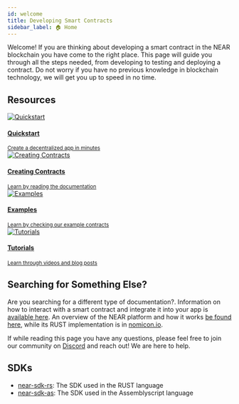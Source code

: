 ```yaml
---
id: welcome
title: Developing Smart Contracts
sidebar_label: 🏠 Home
---
```


Welcome! If you are thinking about developing a smart contract in the NEAR blockchain you have come to the right place. This page will guide you through all the steps needed, from developing to testing and deploying a contract. Do not worry if you have no previous knowledge in blockchain technology, we will get you up to speed in no time.

## Resources

<div class="container">
  <div class="row">
    <div class="col col--6">
      <a href="/develop/quickstart">
        <div class="card">
          <div class="card__image">
            <img 
              src={require("@site/static/docs/assets/develop/quickstart.png").default} alt="Quickstart" />
          </div>
          <div class="card__body">
            <h4>Quickstart</h4>
            <small>
              Create a decentralized app in minutes
            </small>
          </div>
        </div>
      </a>
    </div>
    <div class="col col--6">
      <a href="/develop/contracts/introduction">
        <div class="card">
          <div class="card__image">
            <img
              src={require("@site/static/docs/assets/develop/develop.png").default} alt="Creating Contracts" />
          </div>
          <div class="card__body">
            <h4>Creating Contracts</h4>
            <small>
              Learn by reading the documentation
            </small>
          </div>
        </div>
      </a>
    </div>
    <div class="col col--6">
      <a href="/develop/contracts/introduction">
        <div class="card">
          <div class="card__image">
            <img
              src={require("@site/static/docs/assets/develop/examples.png").default} alt="Examples" />
          </div>
          <div class="card__body">
            <h4>Examples</h4>
            <small>
              Learn by checking our example contracts
            </small>
          </div>
        </div>
      </a>
    </div>
    <div class="col col--6">
      <a href="/develop/tutorials">
        <div class="card">
          <div class="card__image">
            <img 
              src={require("@site/static/docs/assets/develop/tutorials.png").default} alt="Tutorials" />
          </div>
          <div class="card__body">
            <h4>Tutorials</h4>
            <small>
              Learn through videos and blog posts
            </small>
          </div>
        </div>
      </a>
    </div>
  </div>
</div>

## Searching for Something Else?

Are you searching for a different type of documentation?. Information on how to interact with a smart contract and integrate it into your app is [available here](broken). An overview of the NEAR platform and how it works [be found here](broken), while its RUST implementation is in [nomicon.io](nomicon.io).

If while reading this page you have any questions, please feel free to join our community on [Discord](http://near.chat/) and reach out! We are here to help.


## SDKs
- [near-sdk-rs](broken): The SDK used in the RUST language
- [near-sdk-as](broken): The SDK used in the Assemblyscript language